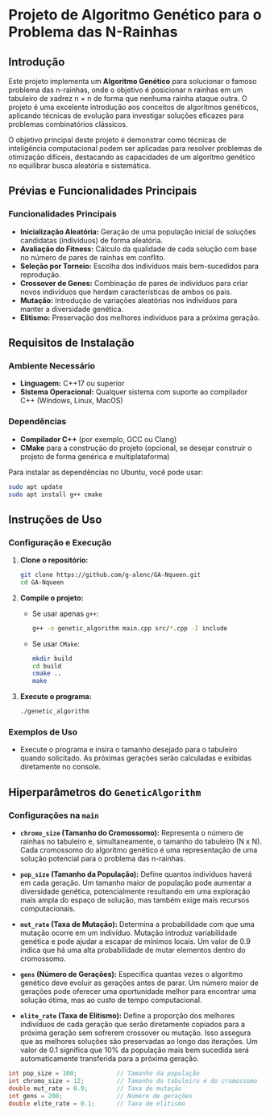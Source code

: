 # Projeto de Algoritmo Genético para o Problema das N-Rainhas

## Introdução

Este projeto implementa um **Algoritmo Genético** para solucionar o famoso problema das n-rainhas, onde o objetivo é posicionar n rainhas em um tabuleiro de xadrez n × n de forma que nenhuma rainha ataque outra. O projeto é uma excelente introdução aos conceitos de algoritmos genéticos, aplicando técnicas de evolução para investigar soluções eficazes para problemas combinatórios clássicos.

O objetivo principal deste projeto é demonstrar como técnicas de inteligência computacional podem ser aplicadas para resolver problemas de otimização difíceis, destacando as capacidades de um algoritmo genético no equilibrar busca aleatória e sistemática.

## Prévias e Funcionalidades Principais

### Funcionalidades Principais

- **Inicialização Aleatória:** Geração de uma população inicial de soluções candidatas (indivíduos) de forma aleatória.
- **Avaliação do Fitness:** Cálculo da qualidade de cada solução com base no número de pares de rainhas em conflito.
- **Seleção por Torneio:** Escolha dos indivíduos mais bem-sucedidos para reprodução.
- **Crossover de Genes:** Combinação de pares de indivíduos para criar novos indivíduos que herdam características de ambos os pais.
- **Mutação:** Introdução de variações aleatórias nos indivíduos para manter a diversidade genética.
- **Elitismo:** Preservação dos melhores indivíduos para a próxima geração.

## Requisitos de Instalação

### Ambiente Necessário

- **Linguagem:** C++17 ou superior
- **Sistema Operacional:** Qualquer sistema com suporte ao compilador C++ (Windows, Linux, MacOS)

### Dependências

- **Compilador C++** (por exemplo, GCC ou Clang)
- **CMake** para a construção do projeto (opcional, se desejar construir o projeto de forma genérica e multiplataforma)

Para instalar as dependências no Ubuntu, você pode usar:

```bash
sudo apt update
sudo apt install g++ cmake
```

## Instruções de Uso

### Configuração e Execução

1. **Clone o repositório:**

   ```bash
   git clone https://github.com/g-alenc/GA-Nqueen.git
   cd GA-Nqueen
   ```

2. **Compile o projeto:**

   - Se usar apenas `g++`:

     ```bash
     g++ -o genetic_algorithm main.cpp src/*.cpp -I include
     ```

   - Se usar `CMake`:

     ```bash
     mkdir build
     cd build
     cmake ..
     make
     ```

3. **Execute o programa:**

   ```bash
   ./genetic_algorithm
   ```

### Exemplos de Uso

- Execute o programa e insira o tamanho desejado para o tabuleiro quando solicitado. As próximas gerações serão calculadas e exibidas diretamente no console.

## Hiperparâmetros do `GeneticAlgorithm`

### Configurações na `main`

- **`chromo_size` (Tamanho do Cromossomo):** 
  Representa o número de rainhas no tabuleiro e, simultaneamente, o tamanho do tabuleiro (N x N). Cada cromossomo do algoritmo genético é uma representação de uma solução potencial para o problema das n-rainhas.

- **`pop_size` (Tamanho da População):** 
  Define quantos indivíduos haverá em cada geração. Um tamanho maior de população pode aumentar a diversidade genética, potencialmente resultando em uma exploração mais ampla do espaço de solução, mas também exige mais recursos computacionais.

- **`mut_rate` (Taxa de Mutação):** 
  Determina a probabilidade com que uma mutação ocorre em um indivíduo. Mutação introduz variabilidade genética e pode ajudar a escapar de mínimos locais. Um valor de 0.9 indica que há uma alta probabilidade de mutar elementos dentro do cromossomo.

- **`gens` (Número de Gerações):**
  Especifica quantas vezes o algoritmo genético deve evoluir as gerações antes de parar. Um número maior de gerações pode oferecer uma oportunidade melhor para encontrar uma solução ótima, mas ao custo de tempo computacional.

- **`elite_rate` (Taxa de Elitismo):** 
  Define a proporção dos melhores indivíduos de cada geração que serão diretamente copiados para a próxima geração sem sofrerem crossover ou mutação. Isso assegura que as melhores soluções são preservadas ao longo das iterações. Um valor de 0.1 significa que 10% da população mais bem sucedida será automaticamente transferida para a próxima geração.

```cpp
int pop_size = 100;           // Tamanho da população
int chromo_size = 12;         // Tamanho do tabuleiro e do cromossomo
double mut_rate = 0.9;        // Taxa de mutação
int gens = 200;               // Número de gerações
double elite_rate = 0.1;      // Taxa de elitismo
```
